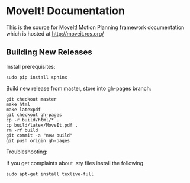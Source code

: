 # MoveIt! Documentation

This is the source for MoveIt! Motion Planning framework documentation which is hosted at http://moveit.ros.org/

Building New Releases
---------------------

Install prerequisites:

```
sudo pip install sphinx
```

Build new release from master, store into gh-pages branch:

```
git checkout master
make html
make latexpdf
git checkout gh-pages
cp -r build/html/* .
cp build/latex/MoveIt.pdf .
rm -rf build
git commit -a "new build"
git push origin gh-pages
```

Troubleshooting:

If you get complaints about .sty files install the following

```
sudo apt-get install texlive-full
```

